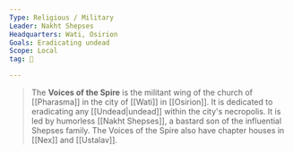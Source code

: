 ```yaml
---
Type: Religious / Military
Leader: Nakht Shepses
Headquarters: Wati, Osirion
Goals: Eradicating undead
Scope: Local
tag: 👥

---
```


> The **Voices of the Spire** is the militant wing of the church of [[Pharasma]] in the city of [[Wati]] in [[Osirion]]. It is dedicated to eradicating any [[Undead|undead]] within the city's necropolis. It is led by humorless [[Nakht Shepses]], a bastard son of the influential Shepses family. The Voices of the Spire also have chapter houses in [[Nex]] and [[Ustalav]].








